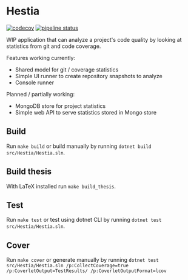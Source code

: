 # Hestia

[![codecov](https://codecov.io/gl/marczinusd/hestia/branch/master/graph/badge.svg?token=h6C3x4EsIe)](https://codecov.io/gl/marczinusd/hestia)
[![pipeline status](https://gitlab.com/marczinusd/hestia/badges/master/pipeline.svg)](https://gitlab.com/marczinusd/hestia/commits/master)

WIP application that can analyze a project's code quality by looking at statistics from git and code coverage.

Features working currently:

* Shared model for git / coverage statistics
* Simple UI runner to create repository snapshots to analyze
* Console runner

Planned / partially working:

* MongoDB store for project statistics
* Simple web API to serve statistics stored in Mongo store

## Build

Run `make build` or build manually by running `dotnet build src/Hestia/Hestia.sln`.

## Build thesis

With LaTeX installed run `make build_thesis`.

## Test

Run `make test` or test using dotnet CLI by running `dotnet test src/Hestia/Hestia.sln`.

## Cover

Run `make cover` or generate manually by running `dotnet test src/Hestia/Hestia.sln /p:CollectCoverage=true /p:CoverletOutput=TestResults/ /p:CoverletOutputFormat=lcov`
